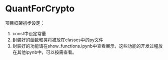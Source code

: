 # QuantForCrypto

项目框架初步设定：
1. const中设定常量
2. 封装好的函数和类将被放在classes中的py文件
3. 封装好的功能请在show_functions.ipynb中查看展示，这些功能的开发过程放在其他ipynb中，可以按需查看。